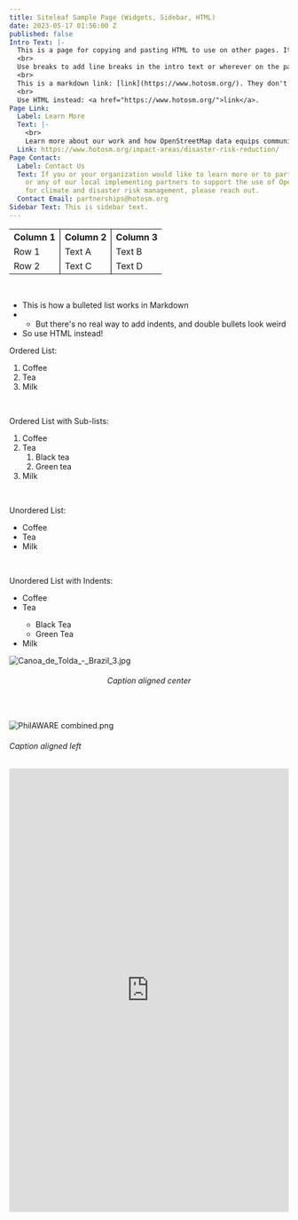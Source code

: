 ```yaml
---
title: Siteleaf Sample Page (Widgets, Sidebar, HTML)
date: 2023-05-17 01:56:00 Z
published: false
Intro Text: |-
  This is a page for copying and pasting HTML to use on other pages. It should not be published.
  <br>
  Use breaks to add line breaks in the intro text or wherever on the page you need to add extra space.
  <br>
  This is a markdown link: [link](https://www.hotosm.org/). They don't work in intro text.
  <br>
  Use HTML instead: <a href="https://www.hotosm.org/">link</a>.
Page Link:
  Label: Learn More
  Text: |-
    <br>
    Learn more about our work and how OpenStreetMap data equips communities and policy-makers to better address climate and disaster risk.
  Link: https://www.hotosm.org/impact-areas/disaster-risk-reduction/
Page Contact:
  Label: Contact Us
  Text: If you or your organization would like to learn more or to partner with us
    or any of our local implementing partners to support the use of OpenStreetMap
    for climate and disaster risk management, please reach out.
  Contact Email: partnerships@hotosm.org
Sidebar Text: This is sidebar text.
---
```


<table style="border-bottom: none">
	<tr>
		<th style="border-bottom-width: 2px"><span style="font-weight: bold">Column 1</span></th>
		<th style="border-left: 1px solid black; border-bottom-width: 2px"><span style="font-weight: bold">Column 2</span></th>
		<th style="border-left: 1px solid black; border-bottom-width: 2px"><span style="font-weight: bold">Column 3</span></th>
	</tr>
	<tr>
		<td>Row 1</td>
		<td style="border-left: 1px solid black">Text A</td>
		<td style="border-left: 1px solid black">Text B</td>
	</tr>
	<tr>
		<td>Row 2</td>
		<td style="border-left: 1px solid black">Text C</td>
		<td style="border-left: 1px solid black">Text D</td>
	</tr>
</table>
<br>

* This is how a bulleted list works in Markdown
* * But there's no real way to add indents, and double bullets look weird
* So use HTML instead!

Ordered List:
<ol>
  <li>Coffee</li>
  <li>Tea</li>
  <li>Milk</li>
</ol>
<br>

Ordered List with Sub-lists:
<ol>
  <li>Coffee</li>
  <li>Tea
    <ol>
      <li>Black tea</li>
      <li>Green tea</li>
    </ol>
  </li>
  <li>Milk</li>
</ol>
<br>

Unordered List:
<ul>
  <li>Coffee</li>
  <li>Tea</li>
  <li>Milk</li>
</ul>
<br>

Unordered List with Indents:
<ul>
  <li>Coffee</li>
  <li>Tea</li>
<ul>
  <li>Black Tea</li>
  <li>Green Tea</li>
</ul>
  <li>Milk</li>
</ul>

![Canoa_de_Tolda_-_Brazil_3.jpg](/uploads/Canoa_de_Tolda_-_Brazil_3.jpg)
<figcaption align = "center"><h6>Caption aligned center</h6></figcaption>
<br>

![PhilAWARE combined.png](/uploads/PhilAWARE%20combined.png)
<figcaption align = "left"><h6>Caption aligned left</h6></figcaption>

<iframe src="https://uploads.knightlab.com/storymapjs/e120c697c1124821d49174a85168e18d/equipo-alfa-del-hub-de-mapeo-abierto-de-america-latina/index.html" frameborder="0" width="100%" height="800"></iframe>